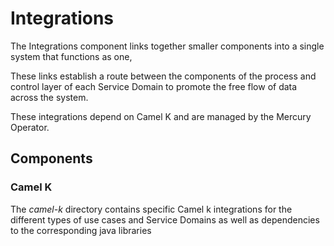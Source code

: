# Integrations

The Integrations component links together smaller components into a single system that functions as one,

These links establish a route between the components of the process and control layer of each Service Domain 
to promote the free flow of data across the system. 

These integrations depend on Camel K and are managed by the Mercury Operator.

## Components

### Camel K

The _camel-k_ directory contains specific Camel k integrations for the different types of use cases and Service 
Domains as well as dependencies to the corresponding java libraries
